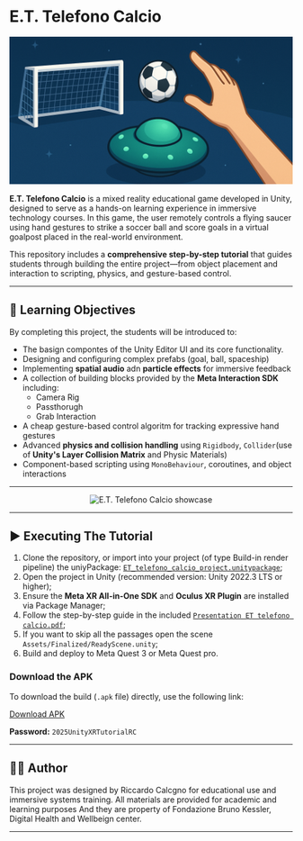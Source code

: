 # E.T. Telefono Calcio

![E.T. Telefono Calcio](Resources/ProjectImage.png)

**E.T. Telefono Calcio** is a mixed reality educational game developed in Unity, designed to serve as a hands-on learning experience in immersive technology courses. In this game, the user remotely controls a flying saucer using hand gestures to strike a soccer ball and score goals in a virtual goalpost placed in the real-world environment.

This repository includes a **comprehensive step-by-step tutorial** that guides students through building the entire project—from object placement and interaction to scripting, physics, and gesture-based control.

---

## 🧠 Learning Objectives

By completing this project, the students will be introduced to:

- The basign compontes of the Unity Editor UI and its core functionality.
- Designing and configuring complex prefabs (goal, ball, spaceship)
- Implementing **spatial audio** adn **particle effects** for immersive feedback
- A collection of building blocks provided by the **Meta Interaction SDK** including:
   - Camera Rig
   - Passthorugh
   - Grab Interaction
- A cheap gesture-based control algoritm for tracking expressive hand gestures
- Advanced **physics and collision handling** using `Rigidbody`, `Collider`(use of **Unity's Layer Collision Matrix** and Physic Materials)
- Component-based scripting using `MonoBehaviour`, coroutines, and object interactions

---

<p align="center">
  <img src="Resources/projectShowcase.gif" alt="E.T. Telefono Calcio showcase" width="60%">
</p>

---

## ▶️ Executing The Tutorial

1. Clone the repository, or import into your project (of type Build-in render pipeline) the uniyPackage: [`ET_telefono_calcio_project.unitypackage`](./ET_telefono_calcio_project.unitypackage);
2. Open the project in Unity (recommended version: Unity 2022.3 LTS or higher);
3. Ensure the **Meta XR All-in-One SDK** and **Oculus XR Plugin** are installed via Package Manager;
4. Follow the step-by-step guide in the included [`Presentation ET telefono calcio.pdf`](./Presentation%20ET%20telefono%20calcio.pdf);
5. If you want to skip all the passages open the scene `Assets/Finalized/ReadyScene.unity`;
6. Build and deploy to Meta Quest 3 or Meta Quest pro.


### Download the APK

To download the build (`.apk` file) directly, use the following link:

[Download APK](https://fbk-my.sharepoint.com/:u:/g/personal/rcalcagno_fbk_eu/ETNyjwEAeFFFjr-I3QxqfRMBcd5nlLt3GSKE8xR_nB7pbw?e=ubB33I)

**Password:** `2025UnityXRTutorialRC`

---

## 🧑‍🏫 Author

This project was designed by Riccardo Calcgno for educational use and immersive systems training. All materials are provided for academic and learning purposes
And they are property of Fondazione Bruno Kessler, Digital Health and Wellbeign center.

---
